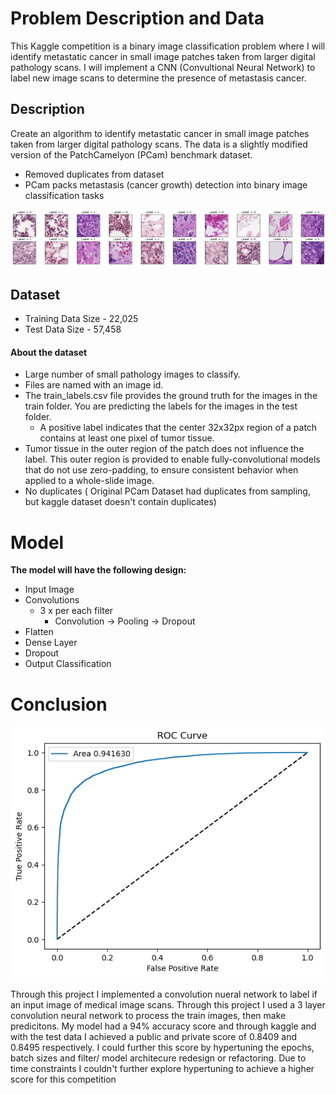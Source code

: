 # Problem Description and Data
This Kaggle competition is a binary image classification problem where I will identify metastatic cancer in small image patches taken from larger digital pathology scans. I will implement a CNN (Convultional Neural Network) to label new image scans to determine the presence of metastasis cancer.

## Description 
Create an algorithm to identify metastatic cancer in small image patches taken from larger digital pathology scans. The data is a slightly modified version of the PatchCamelyon (PCam) benchmark dataset.
- Removed duplicates from dataset 
- PCam packs metastasis (cancer growth) detection into binary image classification tasks

![alt images](https://github.com/ramruph/cancer-detection-CNN/blob/main/images/output.png)

## Dataset 
- Training Data Size - 22,025
- Test Data Size - 57,458

#### About the dataset
- Large number of small pathology images to classify. 
- Files are named with an image id. 
- The train_labels.csv file provides the ground truth for the images in the train folder. You are predicting the labels for the images in the test folder. 
    - A positive label indicates that the center 32x32px region of a patch contains at least one pixel of tumor tissue. 
- Tumor tissue in the outer region of the patch does not influence the label. This outer region is provided to enable fully-convolutional models that do not use zero-padding, to ensure consistent behavior when applied to a whole-slide image.
- No duplicates ( Original PCam Dataset had duplicates from sampling, but kaggle dataset doesn't contain duplicates)

# Model

**The model will have the following design:**
- Input Image 
- Convolutions
    - 3 x per each filter
        - Convolution -> Pooling -> Dropout 
- Flatten
- Dense Layer
- Dropout
- Output Classification 

# Conclusion 
![alt images](https://github.com/ramruph/cancer-detection-CNN/blob/main/images/output1.png)

Through this project I implemented a convolution nueral network to label if an input image of medical image scans. Through this project I used a 3 layer convolution neural network to process the train images, then make predicitons. My model had a 94% accuracy score and through kaggle and with the test data I achieved a public and private score of 0.8409 and 0.8495 respectively. I could further this score by hypertuning the epochs, batch sizes and filter/ model architecure redesign or refactoring.
Due to time constraints I couldn't further explore hypertuning to achieve a higher score for this competition 
